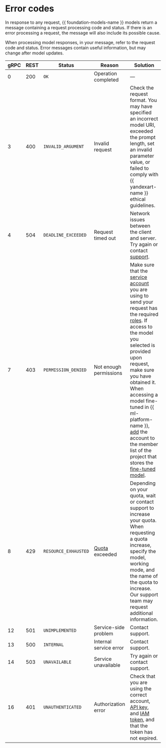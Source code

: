# Error codes

In response to any request, {{ foundation-models-name }} models return a message containing a request processing code and status. If there is an error processing a request, the message will also include its possible cause.

When processing model responses, in your message, refer to the request code and status. Error messages contain useful information, but may change after model updates.

| gRPC | REST | Status | Reason | Solution |
|---|---|---|---|---|
| 0 | 200 | `OK` | Operation completed | — |
| 3 | 400 | `INVALID_ARGUMENT` | Invalid request | Check the request format. You may have specified an incorrect model URI, exceeded the prompt length, set an invalid parameter value, or failed to comply with {{ yandexart-name }} ethical guidelines. |
| 4 | 504 | `DEADLINE_EXCEEDED` | Request timed out | Network issues between the client and server. Try again or contact [support](../../support/overview.md). |
| 7 | 403 | `PERMISSION_DENIED` | Not enough permissions | Make sure that the [service account](../../iam/concepts/users/service-accounts.md) you are using to send your request has the required [roles](../security/index.md). If access to the model you selected is provided upon request, make sure you have obtained it. When accessing a model fine-tuned in {{ ml-platform-name }}, [add](../../datasphere/operations/projects/add-user.md) the account to the member list of the project that stores the [fine-tuned model](../../datasphere/concepts/models/tuned-models.md). |
| 8 | 429 | `RESOURCE_EXHAUSTED` | [Quota](../concepts/limits.md) exceeded | Depending on your quota, wait or contact support to increase your quota. When requesting a quota increase, specify the model, working mode, and the name of the quota to increase. Our support team may request additional information. |
| 12 | 501 | `UNIMPLEMENTED` | Service-side problem | Contact support. |
| 13 | 500 | `INTERNAL` | Internal service error | Contact support. |
| 14 | 503 | `UNAVAILABLE` | Service unavailable | Try again or contact support. |
| 16 | 401 | `UNAUTHENTICATED` | Authorization error | Check that you are using the correct account, [API key](../../iam/concepts/authorization/api-key.md), and [IAM token](../../iam/concepts/authorization/iam-token.md), and that the token has not expired. |
